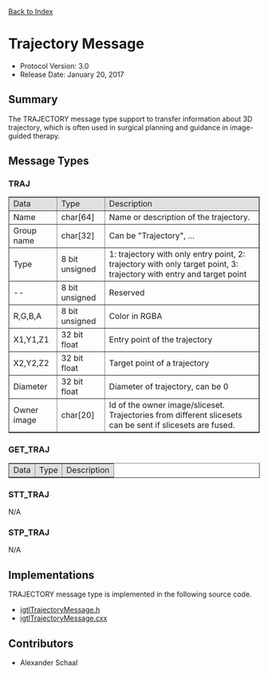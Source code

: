 [Back to Index](/Documents/Protocol/index.md)

Trajectory Message
==================

- Protocol Version: 3.0
- Release Date: January 20, 2017

## Summary

The TRAJECTORY message type support to transfer information about 3D trajectory, which is often used in surgical planning and guidance in image-guided therapy.

## Message Types

### TRAJ

<table border="1" cellpadding="5" cellspacing="0" align="center">

<tbody><tr>
<td style="background:#e0e0e0;"> Data
</td><td style="background:#e0e0e0;"> Type
</td><td style="background:#e0e0e0;"> Description
</td></tr>
<tr>
<td align="left"> Name
</td><td align="left"> char[64]
</td><td align="left"> Name or description of the trajectory.
</td></tr>
<tr>
<td align="left"> Group name
</td><td align="left"> char[32]
</td><td align="left"> Can be "Trajectory", ...
</td></tr>
<tr>
<td align="left"> Type
</td><td align="left"> 8 bit unsigned
</td><td align="left"> 1: trajectory with only entry point, 2: trajectory with only target point, 3: trajectory with entry and target point
</td></tr>
<tr>
<td align="left"> --
</td><td align="left"> 8 bit unsigned
</td><td align="left"> Reserved
</td></tr>
<tr>
<td align="left"> R,G,B,A
</td><td align="left"> 8 bit unsigned
</td><td align="left"> Color in RGBA
</td></tr>
<tr>
<td align="left"> X1,Y1,Z1
</td><td align="left"> 32 bit float
</td><td align="left"> Entry point of the trajectory
</td></tr>
<tr>
<td align="left"> X2,Y2,Z2
</td><td align="left"> 32 bit float
</td><td align="left"> Target point of a trajectory
</td></tr>
<tr>
<td align="left"> Diameter
</td><td align="left"> 32 bit float
</td><td align="left"> Diameter of trajectory, can be 0
</td></tr>
<tr>
<td align="left"> Owner image
</td><td align="left"> char[20]
</td><td align="left"> Id of the owner image/sliceset. Trajectories  from different slicesets can be sent if slicesets are fused.
</td></tr>
</tbody></table>


### GET_TRAJ

<table border="1" cellpadding="5" cellspacing="0" align="center">

<tbody><tr>
<td style="background:#e0e0e0;"> Data
</td><td style="background:#e0e0e0;"> Type
</td><td style="background:#e0e0e0;"> Description
</td></tr>
</tbody></table>

### STT_TRAJ

N/A

### STP_TRAJ

N/A


## Implementations

TRAJECTORY message type is implemented in the following source code.


* [igtlTrajectoryMessage.h](/Source/igtlTrajectoryMessage.h)
* [igtlTrajectoryMessage.cxx](/Source/igtlTrajectoryMessage.cxx)


## Contributors

* Alexander Schaal







